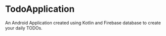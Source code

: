 # TodoApplication
An Android Application created using Kotlin and Firebase database to create your daily TODOs.

